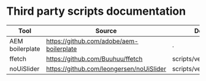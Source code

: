# Third party scripts documentation

| Tool            | Source                                   | Destination                  | Revision | Version |
|-----------------|------------------------------------------|------------------------------|----------|---------|
| AEM boilerplate | https://github.com/adobe/aem-boilerplate | .                            | c18ef3e  | ---     |
| ffetch          | https://github.com/Buuhuu/ffetch         | scripts/vendor/ffetch.js     | 8a78c56  | ---     |
| noUiSlider      | https://github.com/leongersen/noUiSlider | scripts/vendor/nouislider.js | a45fa16  | 15.7.2  |
